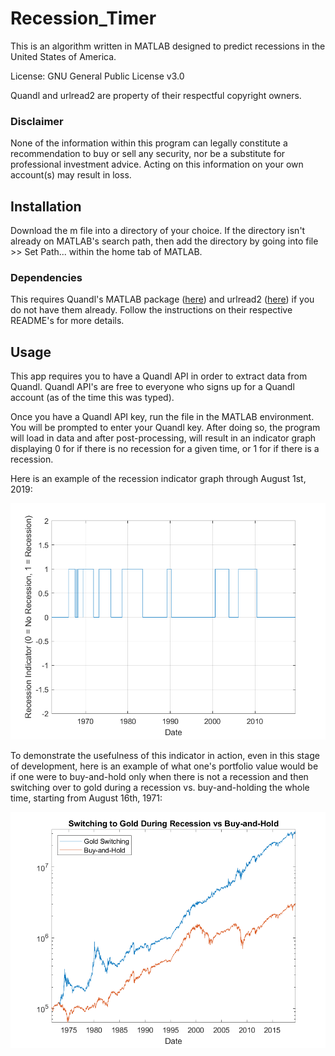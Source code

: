 # Recession_Timer
This is an algorithm written in MATLAB designed to predict recessions in the United States of America.

License: GNU General Public License v3.0

Quandl and urlread2 are property of their respectful copyright owners.

### Disclaimer
None of the information within this program can legally constitute a recommendation to buy or sell any security, nor be a substitute for professional investment advice. Acting on this information on your own account(s) may result in loss.

## Installation
Download the m file into a directory of your choice. If the directory isn't already on MATLAB's search path, then add the directory by going into file >> Set Path... within the home tab of MATLAB. 

### Dependencies
This requires Quandl's MATLAB package ([here](https://github.com/quandl/Matlab)) and urlread2 ([here](https://www.mathworks.com/matlabcentral/fileexchange/35693-urlread2)) if you do not have them already. Follow the instructions on their respective README's for more details.

## Usage
This app requires you to have a Quandl API in order to extract data from Quandl. Quandl API's are free to everyone who signs up for a Quandl account (as of the time this was typed).

Once you have a Quandl API key, run the file in the MATLAB environment. You will be prompted to enter your Quandl key. After doing so, the program will load in data and after post-processing, will result in an indicator graph displaying 0 for if there is no recession for a given time, or 1 for if there is a recession.

Here is an example of the recession indicator graph through August 1st, 2019:

![Image](https://github.com/TLeong2000/Recession_Timer/blob/master/%2BRecession_Timer/Example.png)

To demonstrate the usefulness of this indicator in action, even in this stage of development, here is an example of what one's portfolio value would be if one were to buy-and-hold only when there is not a recession and then switching over to gold during a recession vs. buy-and-holding the whole time, starting from August 16th, 1971:

![Image](https://github.com/TLeong2000/Recession_Timer/blob/master/%2BRecession_Timer/ExampleSwitching.png)
